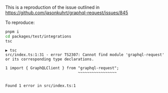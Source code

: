 This is a reproduction of the issue outlined in https://github.com/jasonkuhrt/graphql-request/issues/845

To reproduce:

```bash
pnpm i
cd packages/test/integrations
tsc
```

```
▶ tsc
src/index.ts:1:31 - error TS2307: Cannot find module 'graphql-request' or its corresponding type declarations.

1 import { GraphQLClient } from "graphql-request";
                                ~~~~~~~~~~~~~~~~~


Found 1 error in src/index.ts:1
```
